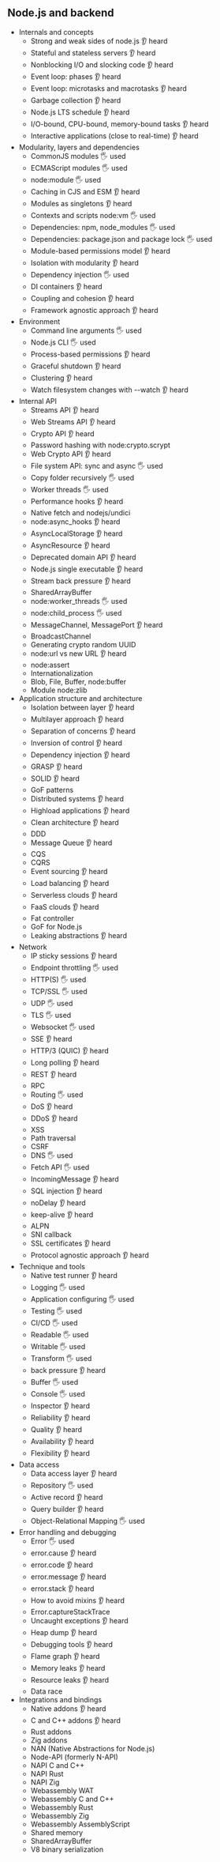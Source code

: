 ## Node.js and backend

- Internals and concepts
  - Strong and weak sides of node.js 👂 heard
  - Stateful and stateless servers 👂 heard
  - Nonblocking I/O and slocking code 👂 heard
  - Event loop: phases 👂 heard
  - Event loop: microtasks and macrotasks 👂 heard
  - Garbage collection 👂 heard
  - Node.js LTS schedule 👂 heard
  - I/O-bound, CPU-bound, memory-bound tasks 👂 heard
  - Interactive applications (close to real-time) 👂 heard
- Modularity, layers and dependencies
  - CommonJS modules 🖐️ used
  - ECMAScript modules 🖐️ used
  - node:module 🖐️ used
  - Caching in CJS and ESM 👂 heard
  - Modules as singletons 👂 heard
  - Contexts and scripts node:vm 🖐️ used
  - Dependencies: npm, node_modules 🖐️ used
  - Dependencies: package.json and package lock  🖐️ used
  - Module-based permissions model 👂 heard
  - Isolation with modularity 👂 heard
  - Dependency injection 🖐️ used
  - DI containers 👂 heard
  - Coupling and cohesion 👂 heard
  - Framework agnostic approach 👂 heard
- Environment
  - Command line arguments 🖐️ used
  - Node.js CLI 🖐️ used
  - Process-based permissions 👂 heard
  - Graceful shutdown 👂 heard
  - Clustering 👂 heard
  - Watch filesystem changes with --watch 👂 heard
- Internal API
  - Streams API 👂 heard
  - Web Streams API 👂 heard
  - Crypto API 👂 heard
  - Password hashing with node:crypto.scrypt
  - Web Crypto API 👂 heard
  - File system API: sync and async 🖐️ used
  - Copy folder recursively 🖐️ used
  - Worker threads 🖐️ used
  - Performance hooks 👂 heard
  - Native fetch and nodejs/undici
  - node:async_hooks 👂 heard
  - AsyncLocalStorage 👂 heard
  - AsyncResource 👂 heard
  - Deprecated domain API 👂 heard
  - Node.js single executable 👂 heard
  - Stream back pressure 👂 heard
  - SharedArrayBuffer
  - node:worker_threads 🖐️ used
  - node:child_process 🖐️ used
  - MessageChannel, MessagePort 👂 heard
  - BroadcastChannel
  - Generating crypto random UUID
  - node:url vs new URL 👂 heard
  - node:assert
  - Internationalization
  - Blob, File, Buffer, node:buffer
  - Module node:zlib
- Application structure and architecture
  - Isolation between layer 👂 heard
  - Multilayer approach 👂 heard
  - Separation of concerns 👂 heard
  - Inversion of control 👂 heard
  - Dependency injection 👂 heard
  - GRASP 👂 heard
  - SOLID 👂 heard
  - GoF patterns
  - Distributed systems 👂 heard
  - Highload applications 👂 heard
  - Clean architecture 👂 heard
  - DDD
  - Message Queue 👂 heard
  - CQS
  - CQRS
  - Event sourcing 👂 heard
  - Load balancing 👂 heard
  - Serverless clouds 👂 heard
  - FaaS clouds 👂 heard
  - Fat controller
  - GoF for Node.js
  - Leaking abstractions 👂 heard
- Network
  - IP sticky sessions 👂 heard
  - Endpoint throttling 🖐️ used
  - HTTP(S) 🖐️ used
  - TCP/SSL 🖐️ used
  - UDP 🖐️ used
  - TLS 🖐️ used
  - Websocket 🖐️ used
  - SSE 👂 heard
  - HTTP/3 (QUIC) 👂 heard
  - Long polling 👂 heard
  - REST 👂 heard
  - RPC 
  - Routing 🖐️ used
  - DoS 👂 heard
  - DDoS 👂 heard
  - XSS
  - Path traversal
  - CSRF
  - DNS 🖐️ used
  - Fetch API 🖐️ used
  - IncomingMessage 👂 heard
  - SQL injection 👂 heard
  - noDelay 👂 heard
  - keep-alive 👂 heard
  - ALPN
  - SNI callback
  - SSL certificates 👂 heard
  - Protocol agnostic approach 👂 heard
- Technique and tools
  - Native test runner 👂 heard
  - Logging 🖐️ used
  - Application configuring 🖐️ used
  - Testing 🖐️ used
  - CI/CD 🖐️ used
  - Readable 🖐️ used
  - Writable 🖐️ used
  - Transform 🖐️ used
  - back pressure 👂 heard
  - Buffer 🖐️ used
  - Console 🖐️ used
  - Inspector 👂 heard
  - Reliability 👂 heard
  - Quality 👂 heard
  - Availability 👂 heard
  - Flexibility 👂 heard
- Data access
  - Data access layer 👂 heard
  - Repository 🖐️ used
  - Active record 👂 heard
  - Query builder 👂 heard
  - Object-Relational Mapping 🖐️ used
- Error handling and debugging
  - Error 🖐️ used
  - error.cause 👂 heard
  - error.code 👂 heard
  - error.message 👂 heard
  - error.stack 👂 heard
  - How to avoid mixins 👂 heard
  - Error.captureStackTrace
  - Uncaught exceptions 👂 heard
  - Heap dump 👂 heard
  - Debugging tools 👂 heard
  - Flame graph 👂 heard
  - Memory leaks 👂 heard
  - Resource leaks 👂 heard
  - Data race
- Integrations and bindings
  - Native addons 👂 heard
  - C and C++ addons 👂 heard
  - Rust addons
  - Zig addons
  - NAN (Native Abstractions for Node.js)
  - Node-API (formerly N-API)
  - NAPI C and C++
  - NAPI Rust
  - NAPI Zig
  - Webassembly WAT
  - Webassembly C and C++
  - Webassembly Rust
  - Webassembly Zig
  - Webassembly AssemblyScript
  - Shared memory
  - SharedArrayBuffer
  - V8 binary serialization
